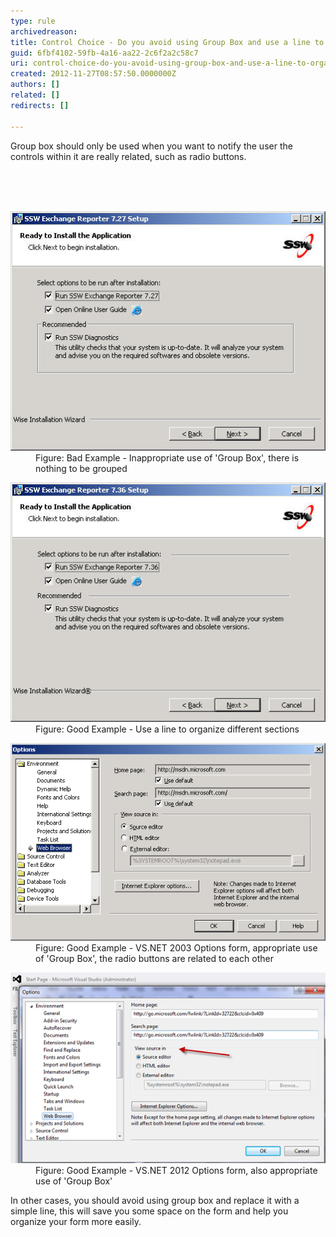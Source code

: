```yaml
---
type: rule
archivedreason: 
title: Control Choice - Do you avoid using Group Box and use a line to organize your form?
guid: 6fbf4102-59fb-4a16-aa22-2c6f2a2c58c7
uri: control-choice-do-you-avoid-using-group-box-and-use-a-line-to-organize-your-form
created: 2012-11-27T08:57:50.0000000Z
authors: []
related: []
redirects: []

---
```



<p>Group box should only be used when you want to notify the user the controls within it are really related, such as radio buttons.</p>
<br><excerpt class='endintro'></excerpt><br>
​<dl class="badImage"><dt><img alt="SSW Exchange Reporter Setup" src="../../assets/RulesT8.jpg" /></dt>
<dd>Figure: Bad Example - Inappropriate use of 'Group Box', there is nothing to be grouped</dd></dl>
<dl class="goodImage"><dt><img alt="SSW Exchange Reporter Setup - Line for Grouping" src="../../assets/RulesT4.jpg" /></dt>
<dd>Figure: Good Example - Use a line to organize different sections</dd></dl>
<dl class="goodImage"><dt><img alt="VS.NET 2003 Options Form" src="../../assets/RulesT6.gif" /></dt>
<dd>Figure: Good Example - VS.NET 2003 Options form, appropriate use of 'Group Box', the radio buttons are related to each other</dd></dl>
<dl class="goodImage"><dt><img alt="Figure: Good Example - VS.NET 2012 Options form, also appropriate use of 'Group Box'" src="../../assets/vsnet-groupbox.jpg" /></dt>
<dd>Figure: Good Example - VS.NET 2012 Options form, also appropriate use of 'Group Box'</dd></dl>
<div>In other cases, you should avoid using group box and replace it with a simple line, this will save you some space on the form and help you organize your form more easily.</div>



